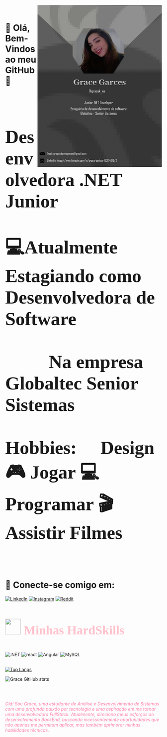 <img align="right" src="imagemGitHub.jpeg" width="400" height="520"> 
<br>
<h1>🌟 Olá, Bem-Vindos ao meu GitHub🌟</h1> 
<p style="font-family: Alex Brush; font-size: 60px;"> <b>
👨‍💻 Desenvolvedora .NET Junior <br><br>
💻Atualmente Estagiando como Desenvolvedora de Software <br><br>
👩🏽‍💼Na empresa Globaltec Senior Sistemas
<br><br>
Hobbies:
🎨 Design
🎮 Jogar
💻 Programar
🎬 Assistir Filmes </b>

<br> <h1> 📱 Conecte-se comigo em:</h1>

[![LinkedIn](https://img.shields.io/badge/LinkedIn-0077B5?style=for-the-badge&logo=linkedin&logoColor=white
)](https://www.linkedin.com/in/grace-batista-103174210/)
[![Instagram](https://img.shields.io/badge/Instagram-E4405F?style=for-the-badge&logo=instagram&logoColor=white
)](https://www.instagram.com/gracek_xo/)
[![Reddit](https://img.shields.io/badge/Reddit-FF4500?style=for-the-badge&logo=reddit&logoColor=white)](https://www.reddit.com/user/Gracek_XOXO/)


<h1 style="font-family: Alex Brush; font-size: 40px; color: Pink;"> <img src="https://img.icons8.com/?size=100&id=yggUP2AbmFLz&format=png&color=000000" width="50" height="50"/> Minhas HardSkills </h1>

<div style="display: inline_block"><br/>
    <img align="center"= alt=".NET"src="https://img.shields.io/badge/.NET-5C2D91?style=for-the-badge&logo=.net&logoColor=white"/> 
    <img align="center"= alt="react"src="https://img.shields.io/badge/React-20232A?style=for-the-badge&logo=react&logoColor=61DAFB"/>
    <img align="center"= alt="Angular"src="https://img.shields.io/badge/Angular-DD0031?style=for-the-badge&logo=angular&logoColor=white"/>
    <img align="center"= alt="MySQL"src="https://img.shields.io/badge/MySQL-00000F?style=for-the-badge&logo=mysql&logoColor=white"/>
    </div><br>

[![Top Langs](https://github-readme-stats.vercel.app/api/top-langs/?username=Grace-Garces&show_icons=true&theme=dracula)](https://github.com/Grace-Garces/github-readme-stats) 

![Grace GitHub stats](https://github-readme-stats.vercel.app/api?username=Grace-Garces&show_icons=true&theme=dracula)

 </p> 


<br>



<br>

<span style='color:#FF80AB'> *_Olá! Sou Grace, uma estudante de Análise e Desenvolvimento de Sistemas com uma profunda paixão por tecnologia e uma aspiração em me tornar uma desenvolvedora FullStack. Atualmente, direciono meus esforços ao desenvolvimento BackEnd, buscando incessantemente oportunidades que não apenas me permitam aplicar, mas também aprimorar minhas habilidades técnicas._*</span>

<br>
<br>



